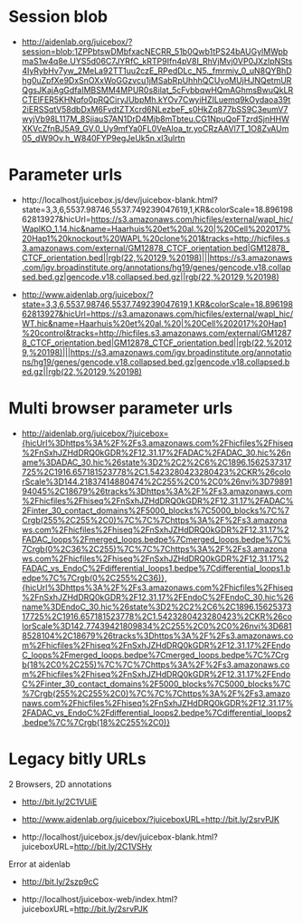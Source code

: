 # Session blob

* http://aidenlab.org/juicebox/?session=blob:1ZPPbtswDMbfxacNECRR_51b0Qwb1tPS24bAUGylMWpbmaS1w4q8e.UYS5d06C7JYRfC_kRTP9Ifn4pV8I_RhVjMvj0VP0JXzIpNSts4IyRybHv7yw_2MeLa92TT1uu2czE_RPedDLc_N5._fmrmiy_0_uN8QYBhDhg0uZpfXe9DxSnOXxWoGGzvcu1jMSabRpUhhhQCUyoMUjHJNQetmURQgsJKajAgGdfaIMBSMM4MPUR0s8ilat_5cFvbbqwHQmAGhmsBwuQkLRCTElFER5KHNqfo0pRQCiryJUbpMh.kYOv7CwyiHZILuemq9kOydaoa39t2iERSSqtV58dbDxM6FvdtZTXcrd6NLezbeF_s0HkZq877bSS9C3eumV7wyjVb98L117M_8SjiauS7AN1DrD4Mjb8mTbteu.CG1NpuQoFTzrdSjnHHWXKVcZfnBJ5A9_GV.0_Uy9mfYa0FL0VeAloa_tr.yoCRzAAVl7T_1O8ZvAUm05_dW9Ov.h_W840FYP9egJeUk5n.xl3ulrtn


# Parameter urls

* http://localhost/juicebox.js/dev/juicebox-blank.html?state=3,3,6,5537.98746,5537.749239047619,1,KR&colorScale=18.89619862813927&hicUrl=https://s3.amazonaws.com/hicfiles/external/wapl_hic/WaplKO_1.14.hic&name=Haarhuis%20et%20al.%20|%20Cell%202017%20Hap1%20knockout%20WAPL%20clone%201&tracks=http://hicfiles.s3.amazonaws.com/external/GM12878_CTCF_orientation.bed|GM12878_CTCF_orientation.bed||rgb(22,%20129,%20198)|||https://s3.amazonaws.com/igv.broadinstitute.org/annotations/hg19/genes/gencode.v18.collapsed.bed.gz|gencode.v18.collapsed.bed.gz||rgb(22,%20129,%20198)

* http://www.aidenlab.org/juicebox/?state=3,3,6,5537.98746,5537.749239047619,1,KR&colorScale=18.89619862813927&hicUrl=https://s3.amazonaws.com/hicfiles/external/wapl_hic/WT.hic&name=Haarhuis%20et%20al.%20|%20Cell%202017%20Hap1%20control&tracks=http://hicfiles.s3.amazonaws.com/external/GM12878_CTCF_orientation.bed|GM12878_CTCF_orientation.bed||rgb(22,%20129,%20198)|||https://s3.amazonaws.com/igv.broadinstitute.org/annotations/hg19/genes/gencode.v18.collapsed.bed.gz|gencode.v18.collapsed.bed.gz||rgb(22,%20129,%20198)


# Multi browser parameter urls

* http://aidenlab.org/juicebox/?juicebox={hicUrl%3Dhttps%3A%2F%2Fs3.amazonaws.com%2Fhicfiles%2Fhiseq%2FnSxhJZHdDRQ0kGDR%2F12.31.17%2FADAC%2FADAC_30.hic%26name%3DADAC_30.hic%26state%3D2%2C2%2C6%2C1896.1562537317725%2C1916.657181523778%2C1.5423280423280423%2CKR%26colorScale%3D144.21837414880474%2C255%2C0%2C0%26nvi%3D7989194045%2C18679%26tracks%3Dhttps%3A%2F%2Fs3.amazonaws.com%2Fhicfiles%2Fhiseq%2FnSxhJZHdDRQ0kGDR%2F12.31.17%2FADAC%2Finter_30_contact_domains%2F5000_blocks%7C5000_blocks%7C%7Crgb(255%2C255%2C0)%7C%7C%7Chttps%3A%2F%2Fs3.amazonaws.com%2Fhicfiles%2Fhiseq%2FnSxhJZHdDRQ0kGDR%2F12.31.17%2FADAC_loops%2Fmerged_loops.bedpe%7Cmerged_loops.bedpe%7C%7Crgb(0%2C36%2C255)%7C%7C%7Chttps%3A%2F%2Fs3.amazonaws.com%2Fhicfiles%2Fhiseq%2FnSxhJZHdDRQ0kGDR%2F12.31.17%2FADAC_vs_EndoC%2Fdifferential_loops1.bedpe%7Cdifferential_loops1.bedpe%7C%7Crgb(0%2C255%2C36)},{hicUrl%3Dhttps%3A%2F%2Fs3.amazonaws.com%2Fhicfiles%2Fhiseq%2FnSxhJZHdDRQ0kGDR%2F12.31.17%2FEndoC%2FEndoC_30.hic%26name%3DEndoC_30.hic%26state%3D2%2C2%2C6%2C1896.1562537317725%2C1916.657181523778%2C1.5423280423280423%2CKR%26colorScale%3D142.77439421809834%2C255%2C0%2C0%26nvi%3D6818528104%2C18679%26tracks%3Dhttps%3A%2F%2Fs3.amazonaws.com%2Fhicfiles%2Fhiseq%2FnSxhJZHdDRQ0kGDR%2F12.31.17%2FEndoC_loops%2Fmerged_loops.bedpe%7Cmerged_loops.bedpe%7C%7Crgb(18%2C0%2C255)%7C%7C%7Chttps%3A%2F%2Fs3.amazonaws.com%2Fhicfiles%2Fhiseq%2FnSxhJZHdDRQ0kGDR%2F12.31.17%2FEndoC%2Finter_30_contact_domains%2F5000_blocks%7C5000_blocks%7C%7Crgb(255%2C255%2C0)%7C%7C%7Chttps%3A%2F%2Fs3.amazonaws.com%2Fhicfiles%2Fhiseq%2FnSxhJZHdDRQ0kGDR%2F12.31.17%2FADAC_vs_EndoC%2Fdifferential_loops2.bedpe%7Cdifferential_loops2.bedpe%7C%7Crgb(18%2C255%2C0)}


# Legacy bitly URLs

2  Browsers, 2D annotations

* http://bit.ly/2C1VUiE

* http://www.aidenlab.org/juicebox/?juiceboxURL=http://bit.ly/2srvPJK

* http://localhost/juicebox.js/dev/juicebox-blank.html?juiceboxURL=http://bit.ly/2C1VSHy


Error at aidenlab  

* http://bit.ly/2szp9cC



* http://localhost/juicebox-web/index.html?juiceboxURL=http://bit.ly/2srvPJK






